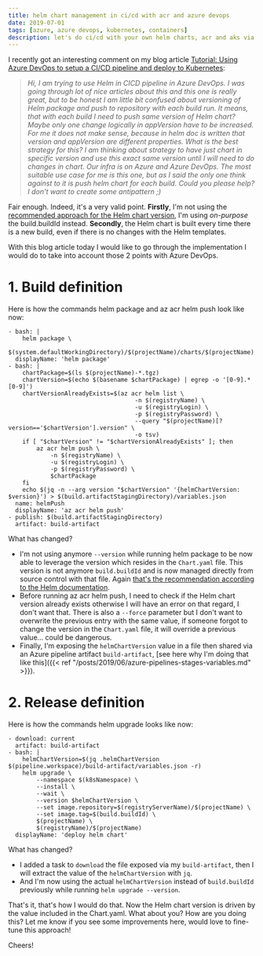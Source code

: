 ```yaml
---
title: helm chart management in ci/cd with acr and azure devops
date: 2019-07-01
tags: [azure, azure devops, kubernetes, containers]
description: let's do ci/cd with your own helm charts, acr and aks via azure pipelines
---
```

I recently got an interesting comment on my blog article [Tutorial: Using Azure DevOps to setup a CI/CD pipeline and deploy to Kubernetes](https://cloudblogs.microsoft.com/opensource/2018/11/27/tutorial-azure-devops-setup-cicd-pipeline-kubernetes-docker-helm):

> _Hi, I am trying to use Helm in CICD pipeline in Azure DevOps. I was going through lot of nice articles about this and this one is really great, but to be honest I am little bit confused about versioning of Helm package and push to repository with each build run. It means, that with each build I need to push same version of Helm chart? Maybe only one change logically in appVersion have to be increased. For me it does not make sense, because in helm doc is written that version and appVersion are different properties. What is the best strategy for this? I am thinking about strategy to have just chart in specific version and use this exact same version until I will need to do changes in chart. Our infra is on Azure and Azure DevOps. The most suitable use case for me is this one, but as I said the only one think against to it is push helm chart for each build. Could you please help? I don't want to create some antipattern ;)_

Fair enough. Indeed, it's a very valid point. **Firstly**, I'm not using the [recommended approach for the Helm chart version](https://helm.sh/docs/developing_charts/#charts-and-versioning), I'm using _on-purpose_ the build.buildId instead. **Secondly**, the Helm chart is built every time there is a new build, even if there is no changes with the Helm templates.

With this blog article today I would like to go through the implementation I would do to take into account those 2 points with Azure DevOps.

# 1. Build definition

Here is how the commands helm package and az acr helm push look like now:
```
- bash: |
    helm package \
        $(system.defaultWorkingDirectory)/$(projectName)/charts/$(projectName)
  displayName: 'helm package'
- bash: |
    chartPackage=$(ls $(projectName)-*.tgz)
    chartVersion=$(echo $(basename $chartPackage) | egrep -o '[0-9].*[0-9]')
    chartVersionAlreadyExists=$(az acr helm list \
                                    -n $(registryName) \
                                    -u $(registryLogin) \
                                    -p $(registryPassword) \
                                    --query "$(projectName)[?version=='$chartVersion'].version" \
                                    -o tsv)
    if [ "$chartVersion" != "$chartVersionAlreadyExists" ]; then
        az acr helm push \
            -n $(registryName) \
            -u $(registryLogin) \
            -p $(registryPassword) \
            $chartPackage
    fi
    echo $(jq -n --arg version "$chartVersion" '{helmChartVersion: $version}') > $(build.artifactStagingDirectory)/variables.json
  name: helmPush
  displayName: 'az acr helm push'
- publish: $(build.artifactStagingDirectory)
  artifact: build-artifact
```

What has changed?

- I'm not using anymore `--version` while running helm package to be now able to leverage the version which resides in the `Chart.yaml` file. This version is not anymore `build.buildId` and is now managed directly from source control with that file. Again [that's the recommendation according to the Helm documentation](https://helm.sh/docs/developing_charts/#charts-and-versioning).
- Before running az acr helm push, I need to check if the Helm chart version already exists otherwise I will have an error on that regard, I don't want that. There is also a `--force` parameter but I don't want to overwrite the previous entry with the same value, if someone forgot to change the version in the `Chart.yaml` file, it will override a previous value... could be dangerous.
- Finally, I'm exposing the `helmChartVersion` value in a file then shared via an Azure pipeline artifact `build-artifact`, [see here why I'm doing that like this]({{< ref "/posts/2019/06/azure-pipelines-stages-variables.md" >}}).

# 2. Release definition

Here is how the commands helm upgrade looks like now:
```
- download: current
  artifact: build-artifact
- bash: |
    helmChartVersion=$(jq .helmChartVersion $(pipeline.workspace)/build-artifact/variables.json -r)
    helm upgrade \
        --namespace $(k8sNamespace) \
        --install \
        --wait \
        --version $helmChartVersion \
        --set image.repository=$(registryServerName)/$(projectName) \
        --set image.tag=$(build.buildId) \
        $(projectName) \
        $(registryName)/$(projectName)
  displayName: 'deploy helm chart'
```

What has changed?  
- I added a task to `download` the file exposed via my `build-artifact`, then I will extract the value of the `helmChartVersion` with `jq`.
- And I'm now using the actual `helmChartVersion` instead of `build.buildId` previously while running `helm upgrade --version`.

That's it, that's how I would do that. Now the Helm chart version is driven by the value included in the Chart.yaml. What about you? How are you doing this? Let me know if you see some improvements here, would love to fine-tune this approach!

Cheers!